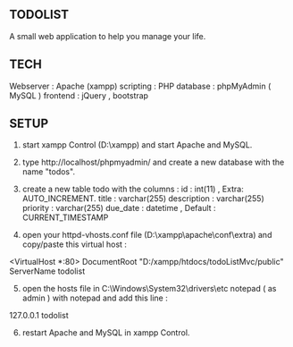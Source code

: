 ## TODOLIST

A small web application to help you manage your life.

## TECH

Webserver : Apache (xampp)
scripting : PHP
database : phpMyAdmin ( MySQL )
frontend : jQuery , bootstrap

## SETUP

1) start xampp Control (D:\xampp) and start Apache and MySQL.

2) type http://localhost/phpmyadmin/ and create a new database with the name "todos".

3) create a new table todo with the columns :
	id : int(11) , Extra: AUTO_INCREMENT.
	title : varchar(255)
	description : varchar(255)
	priority : varchar(255)
	due_date : datetime , Default : CURRENT_TIMESTAMP


4) open your httpd-vhosts.conf file (D:\xampp\apache\conf\extra) and copy/paste this virtual host : 

<VirtualHost *:80>
    DocumentRoot "D:/xampp/htdocs/todoListMvc/public"
    ServerName todolist
</VirtualHost>


5) open the hosts file in C:\Windows\System32\drivers\etc notepad ( as admin ) with notepad and add this line :

127.0.0.1       todolist

6) restart Apache and MySQL in xampp Control.

